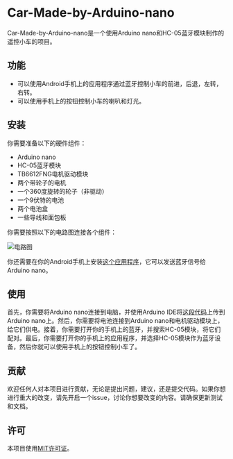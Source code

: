# Car-Made-by-Arduino-nano

Car-Made-by-Arduino-nano是一个使用Arduino nano和HC-05蓝牙模块制作的遥控小车的项目。

## 功能

- 可以使用Android手机上的应用程序通过蓝牙控制小车的前进，后退，左转，右转。
- 可以使用手机上的按钮控制小车的喇叭和灯光。

## 安装

你需要准备以下的硬件组件：

- Arduino nano
- HC-05蓝牙模块
- TB6612FNG电机驱动模块
- 两个带轮子的电机
- 一个360度旋转的轮子（非驱动）
- 一个9伏特的电池
- 两个电池盒
- 一些导线和面包板

你需要按照以下的电路图连接各个组件：

![电路图](https://srituhobby.com/how-to-build-a-bluetooth-control-car-with-arduino-nano-and-hc-05-module/)

你还需要在你的Android手机上安装[这个应用程序](https://play.google.com/store/apps/details?id=com.lekpkd.duinojoy)，它可以发送蓝牙信号给Arduino nano。

## 使用

首先，你需要将Arduino nano连接到电脑，并使用Arduino IDE将[这段代码](https://play.google.com/store/apps/details?id=com)上传到Arduino nano上。然后，你需要将电池连接到Arduino nano和电机驱动模块上，给它们供电。接着，你需要打开你的手机上的蓝牙，并搜索HC-05模块，将它们配对。最后，你需要打开你的手机上的应用程序，并选择HC-05模块作为蓝牙设备，然后你就可以使用手机上的按钮控制小车了。

## 贡献

欢迎任何人对本项目进行贡献，无论是提出问题，建议，还是提交代码。如果你想进行重大的改变，请先开启一个issue，讨论你想要改变的内容。请确保更新测试和文档。

## 许可

本项目使用[MIT许可证](https://github.com/Knock5700/Remote-Start.git)。

